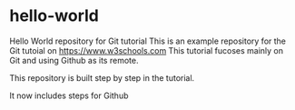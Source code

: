 # hello-world
Hello World repository for Git tutorial
This is an example repository for the Git tutoial on https://www.w3schools.com
This tutorial fucoses mainly on Git and using Github as its remote.

This repository is built step by step in the tutorial.

It now includes steps for Github

